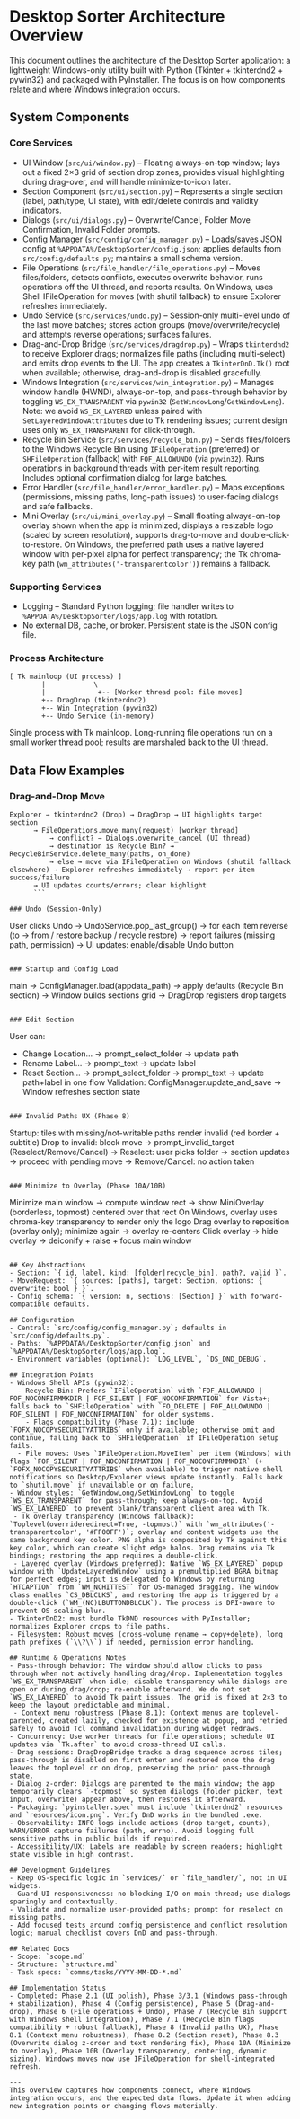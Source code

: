 # Desktop Sorter Architecture Overview

This document outlines the architecture of the Desktop Sorter application: a lightweight Windows-only utility built with Python (Tkinter + tkinterdnd2 + pywin32) and packaged with PyInstaller. The focus is on how components relate and where Windows integration occurs.

## System Components

### Core Services
- UI Window (`src/ui/window.py`) – Floating always-on-top window; lays out a fixed 2×3 grid of section drop zones, provides visual highlighting during drag-over, and will handle minimize-to-icon later.
- Section Component (`src/ui/section.py`) – Represents a single section (label, path/type, UI state), with edit/delete controls and validity indicators.
- Dialogs (`src/ui/dialogs.py`) – Overwrite/Cancel, Folder Move Confirmation, Invalid Folder prompts.
- Config Manager (`src/config/config_manager.py`) – Loads/saves JSON config at `%APPDATA%/DesktopSorter/config.json`; applies defaults from `src/config/defaults.py`; maintains a small schema version.
- File Operations (`src/file_handler/file_operations.py`) – Moves files/folders, detects conflicts, executes overwrite behavior, runs operations off the UI thread, and reports results. On Windows, uses Shell IFileOperation for moves (with shutil fallback) to ensure Explorer refreshes immediately.
- Undo Service (`src/services/undo.py`) – Session-only multi-level undo of the last move batches; stores action groups (move/overwrite/recycle) and attempts reverse operations; surfaces failures.
- Drag-and-Drop Bridge (`src/services/dragdrop.py`) – Wraps `tkinterdnd2` to receive Explorer drags; normalizes file paths (including multi-select) and emits drop events to the UI. The app creates a `TkinterDnD.Tk()` root when available; otherwise, drag-and-drop is disabled gracefully.
- Windows Integration (`src/services/win_integration.py`) – Manages window handle (HWND), always-on-top, and pass-through behavior by toggling `WS_EX_TRANSPARENT` via `pywin32` (`SetWindowLong`/`GetWindowLong`). Note: we avoid `WS_EX_LAYERED` unless paired with `SetLayeredWindowAttributes` due to Tk rendering issues; current design uses only `WS_EX_TRANSPARENT` for click-through.
- Recycle Bin Service (`src/services/recycle_bin.py`) – Sends files/folders to the Windows Recycle Bin using `IFileOperation` (preferred) or `SHFileOperation` (fallback) with `FOF_ALLOWUNDO` (via `pywin32`). Runs operations in background threads with per-item result reporting. Includes optional confirmation dialog for large batches.
- Error Handler (`src/file_handler/error_handler.py`) – Maps exceptions (permissions, missing paths, long-path issues) to user-facing dialogs and safe fallbacks.
 - Mini Overlay (`src/ui/mini_overlay.py`) – Small floating always-on-top overlay shown when the app is minimized; displays a resizable logo (scaled by screen resolution), supports drag-to-move and double-click-to-restore. On Windows, the preferred path uses a native layered window with per-pixel alpha for perfect transparency; the Tk chroma-key path (`wm_attributes('-transparentcolor')`) remains a fallback.

### Supporting Services
- Logging – Standard Python logging; file handler writes to `%APPDATA%/DesktopSorter/logs/app.log` with rotation.
- No external DB, cache, or broker. Persistent state is the JSON config file.

### Process Architecture
```
[ Tk mainloop (UI process) ]
        |            \
        |             +-- [Worker thread pool: file moves]
        +-- DragDrop (tkinterdnd2)
        +-- Win Integration (pywin32)
        +-- Undo Service (in-memory)
```
Single process with Tk mainloop. Long-running file operations run on a small worker thread pool; results are marshaled back to the UI thread.

## Data Flow Examples

### Drag-and-Drop Move
```
Explorer → tkinterdnd2 (Drop) → DragDrop → UI highlights target section
      → FileOperations.move_many(request) [worker thread]
          → conflict? → Dialogs.overwrite_cancel (UI thread)
          → destination is Recycle Bin? → RecycleBinService.delete_many(paths, on_done)
          → else → move via IFileOperation on Windows (shutil fallback elsewhere) → Explorer refreshes immediately → report per-item success/failure
      → UI updates counts/errors; clear highlight
      ```

### Undo (Session-Only)
```
User clicks Undo → UndoService.pop_last_group()
    → for each item reverse (to → from / restore backup / recycle restore)
    → report failures (missing path, permission)
    → UI updates: enable/disable Undo button
```

### Startup and Config Load
```
main → ConfigManager.load(appdata_path) → apply defaults (Recycle Bin section)
     → Window builds sections grid → DragDrop registers drop targets
```

### Edit Section
```
User can:
  - Change Location… → prompt_select_folder → update path
  - Rename Label… → prompt_text → update label
  - Reset Section… → prompt_select_folder → prompt_text → update path+label in one flow
Validation: ConfigManager.update_and_save → Window refreshes section state
```

### Invalid Paths UX (Phase 8)
```
Startup: tiles with missing/not-writable paths render invalid (red border + subtitle)
Drop to invalid: block move → prompt_invalid_target (Reselect/Remove/Cancel)
  → Reselect: user picks folder → section updates → proceed with pending move
  → Remove/Cancel: no action taken
```

### Minimize to Overlay (Phase 10A/10B)
```
Minimize main window → compute window rect → show MiniOverlay (borderless, topmost) centered over that rect
On Windows, overlay uses chroma-key transparency to render only the logo
Drag overlay to reposition (overlay only); minimize again → overlay re-centers
Click overlay → hide overlay → deiconify + raise + focus main window
```

## Key Abstractions
- Section: `{ id, label, kind: [folder|recycle_bin], path?, valid }`.
- MoveRequest: `{ sources: [paths], target: Section, options: { overwrite: bool } }`.
- Config schema: `{ version: n, sections: [Section] }` with forward-compatible defaults.

## Configuration
- Central: `src/config/config_manager.py`; defaults in `src/config/defaults.py`.
- Paths: `%APPDATA%/DesktopSorter/config.json` and `%APPDATA%/DesktopSorter/logs/app.log`.
- Environment variables (optional): `LOG_LEVEL`, `DS_DND_DEBUG`.

## Integration Points
- Windows Shell APIs (pywin32):
  - Recycle Bin: Prefers `IFileOperation` with `FOF_ALLOWUNDO | FOF_NOCONFIRMMKDIR | FOF_SILENT | FOF_NOCONFIRMATION` for Vista+; falls back to `SHFileOperation` with `FO_DELETE | FOF_ALLOWUNDO | FOF_SILENT | FOF_NOCONFIRMATION` for older systems.
    - Flags compatibility (Phase 7.1): include `FOFX_NOCOPYSECURITYATTRIBS` only if available; otherwise omit and continue, falling back to `SHFileOperation` if IFileOperation setup fails.
  - File moves: Uses `IFileOperation.MoveItem` per item (Windows) with flags `FOF_SILENT | FOF_NOCONFIRMATION | FOF_NOCONFIRMMKDIR` (+ `FOFX_NOCOPYSECURITYATTRIBS` when available) to trigger native shell notifications so Desktop/Explorer views update instantly. Falls back to `shutil.move` if unavailable or on failure.
- Window styles: `GetWindowLong/SetWindowLong` to toggle `WS_EX_TRANSPARENT` for pass-through; keep always-on-top. Avoid `WS_EX_LAYERED` to prevent blank/transparent client area with Tk.
 - Tk overlay transparency (Windows fallback): `Toplevel(overrideredirect=True, -topmost)` with `wm_attributes('-transparentcolor', '#FF00FF')`; overlay and content widgets use the same background key color. PNG alpha is composited by Tk against this key color, which can create slight edge halos. Drag remains via Tk bindings; restoring the app requires a double-click.
 - Layered overlay (Windows preferred): Native `WS_EX_LAYERED` popup window with `UpdateLayeredWindow` using a premultiplied BGRA bitmap for perfect edges; input is delegated to Windows by returning `HTCAPTION` from `WM_NCHITTEST` for OS-managed dragging. The window class enables `CS_DBLCLKS`, and restoring the app is triggered by a double-click (`WM_(NC)LBUTTONDBLCLK`). The process is DPI-aware to prevent OS scaling blur.
- TkinterDnD2: must bundle TkDND resources with PyInstaller; normalizes Explorer drops to file paths.
- Filesystem: Robust moves (cross-volume rename → copy+delete), long path prefixes (`\\?\\`) if needed, permission error handling.

## Runtime & Operations Notes
- Pass-through behavior: The window should allow clicks to pass through when not actively handling drag/drop. Implementation toggles `WS_EX_TRANSPARENT` when idle; disable transparency while dialogs are open or during drag/drop; re-enable afterward. We do not set `WS_EX_LAYERED` to avoid Tk paint issues. The grid is fixed at 2×3 to keep the layout predictable and minimal.
 - Context menu robustness (Phase 8.1): Context menus are toplevel-parented, created lazily, checked for existence at popup, and retried safely to avoid Tcl command invalidation during widget redraws.
- Concurrency: Use worker threads for file operations; schedule UI updates via `Tk.after` to avoid cross-thread UI calls.
- Drag sessions: DragDropBridge tracks a drag sequence across tiles; pass-through is disabled on first enter and restored once the drag leaves the toplevel or on drop, preserving the prior pass-through state.
- Dialog z-order: Dialogs are parented to the main window; the app temporarily clears `-topmost` so system dialogs (folder picker, text input, overwrite) appear above, then restores it afterward.
- Packaging: `pyinstaller.spec` must include `tkinterdnd2` resources and `resources/icon.png`. Verify DnD works in the bundled .exe.
- Observability: INFO logs include actions (drop target, counts), WARN/ERROR capture failures (path, errno). Avoid logging full sensitive paths in public builds if required.
- Accessibility/UX: Labels are readable by screen readers; highlight state visible in high contrast.

## Development Guidelines
- Keep OS-specific logic in `services/` or `file_handler/`, not in UI widgets.
- Guard UI responsiveness: no blocking I/O on main thread; use dialogs sparingly and contextually.
- Validate and normalize user-provided paths; prompt for reselect on missing paths.
- Add focused tests around config persistence and conflict resolution logic; manual checklist covers DnD and pass-through.

## Related Docs
- Scope: `scope.md`
- Structure: `structure.md`
- Task specs: `comms/tasks/YYYY-MM-DD-*.md`

## Implementation Status
- Completed: Phase 2.1 (UI polish), Phase 3/3.1 (Windows pass-through + stabilization), Phase 4 (Config persistence), Phase 5 (Drag-and-drop), Phase 6 (File operations + Undo), Phase 7 (Recycle Bin support with Windows shell integration), Phase 7.1 (Recycle Bin flags compatibility + robust fallback), Phase 8 (Invalid paths UX), Phase 8.1 (Context menu robustness), Phase 8.2 (Section reset), Phase 8.3 (Overwrite dialog z-order and text rendering fix), Phase 10A (Minimize to overlay), Phase 10B (Overlay transparency, centering, dynamic sizing). Windows moves now use IFileOperation for shell-integrated refresh.

---
This overview captures how components connect, where Windows integration occurs, and the expected data flows. Update it when adding new integration points or changing flows materially.

